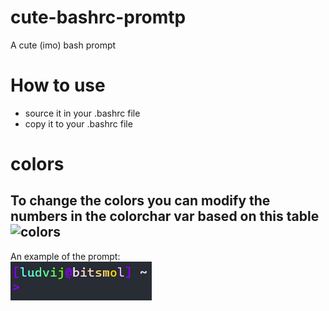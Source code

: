 # cute-bashrc-promtp
A cute (imo) bash prompt
# How to use
 - source it in your .bashrc file
 - copy it to your .bashrc file
# colors
To change the colors you can modify the numbers in the colorchar var based on this table
![colors](https://misc.flogisoft.com/_media/bash/colors_format/256_colors_bg.png)
---
An example of the prompt:  
![example](https://github.com/ludvij/cute-bashrc-promtp/blob/main/example.png)
